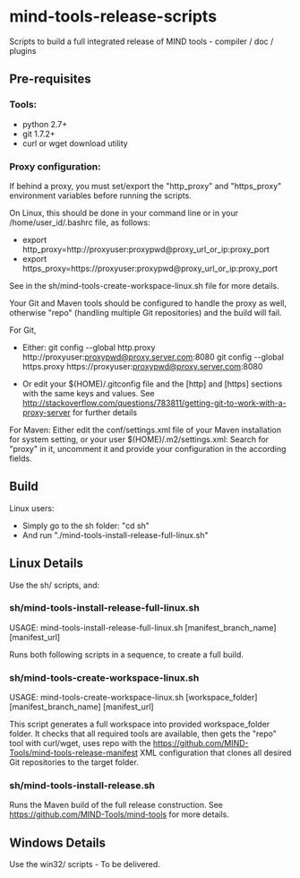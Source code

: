 # mind-tools-release-scripts
Scripts to build a full integrated release of MIND tools - compiler / doc / plugins

## Pre-requisites

### Tools:
* python 2.7+
* git 1.7.2+
* curl or wget download utility

### Proxy configuration:

If behind a proxy, you must set/export the "http_proxy" and "https_proxy" environment variables before running the scripts.

On Linux, this should be done in your command line or in your /home/user_id/.bashrc file, as follows:
* export http_proxy=http://proxyuser:proxypwd@proxy_url_or_ip:proxy_port
* export https_proxy=https://proxyuser:proxypwd@proxy_url_or_ip:proxy_port

See in the sh/mind-tools-create-workspace-linux.sh file for more details.

Your Git and Maven tools should be configured to handle the proxy as well, otherwise "repo" (handling multiple Git repositories) and the build will fail.

For Git,

* Either:
git config --global http.proxy http://proxyuser:proxypwd@proxy.server.com:8080
git config --global https.proxy https://proxyuser:proxypwd@proxy.server.com:8080

* Or edit your $(HOME)/.gitconfig file and the [http] and [https] sections with the same keys and values.
See http://stackoverflow.com/questions/783811/getting-git-to-work-with-a-proxy-server for further details

For Maven:
Either edit the conf/settings.xml file of your Maven installation for system setting, or your user $(HOME)/.m2/settings.xml: Search for "proxy" in it, uncomment it and provide your configuration in the according fields.

## Build

Linux users:
* Simply go to the sh folder: "cd sh"
* And run "./mind-tools-install-release-full-linux.sh"

## Linux Details

Use the sh/ scripts, and:

### sh/mind-tools-install-release-full-linux.sh

USAGE: mind-tools-install-release-full-linux.sh [manifest_branch_name] [manifest_url]

Runs both following scripts in a sequence, to create a full build.

### sh/mind-tools-create-workspace-linux.sh

USAGE: mind-tools-create-workspace-linux.sh [workspace_folder] [manifest_branch_name] [manifest_url]

This script generates a full workspace into provided workspace_folder folder.
It checks that all required tools are available, then gets the "repo" tool with curl/wget, uses repo with the https://github.com/MIND-Tools/mind-tools-release-manifest XML configuration that clones all desired Git repositories to the target folder.

### sh/mind-tools-install-release.sh

Runs the Maven build of the full release construction.
See https://github.com/MIND-Tools/mind-tools for more details.

## Windows Details

Use the win32/ scripts - To be delivered.
